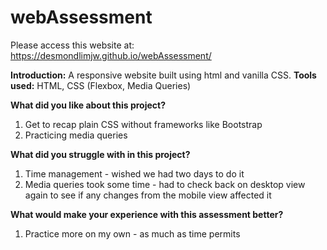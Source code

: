# webAssessment
Please access this website at: https://desmondlimjw.github.io/webAssessment/

**Introduction:** A responsive website built using html and vanilla CSS.
**Tools used:** HTML, CSS (Flexbox, Media Queries)

**What did you like about this project?**
1. Get to recap plain CSS without frameworks like Bootstrap
2. Practicing media queries

**What did you struggle with in this project?**
1. Time management - wished we had two days to do it
2. Media queries took some time - had to check back on desktop view again to see if any changes from the mobile view affected it

**What would make your experience with this assessment better?**
1. Practice more on my own - as much as time permits
